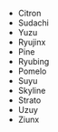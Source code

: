 - Citron
- Sudachi
- Yuzu
- Ryujinx
- Pine
- Ryubing
- Pomelo
- Suyu
- Skyline
- Strato
- Uzuy
- Ziunx

